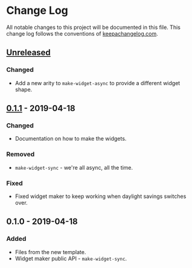 # Change Log
All notable changes to this project will be documented in this file. This change log follows the conventions of [keepachangelog.com](http://keepachangelog.com/).

## [Unreleased]
### Changed
- Add a new arity to `make-widget-async` to provide a different widget shape.

## [0.1.1] - 2019-04-18
### Changed
- Documentation on how to make the widgets.

### Removed
- `make-widget-sync` - we're all async, all the time.

### Fixed
- Fixed widget maker to keep working when daylight savings switches over.

## 0.1.0 - 2019-04-18
### Added
- Files from the new template.
- Widget maker public API - `make-widget-sync`.

[Unreleased]: https://github.com/your-name/bill-mx/compare/0.1.1...HEAD
[0.1.1]: https://github.com/your-name/bill-mx/compare/0.1.0...0.1.1
